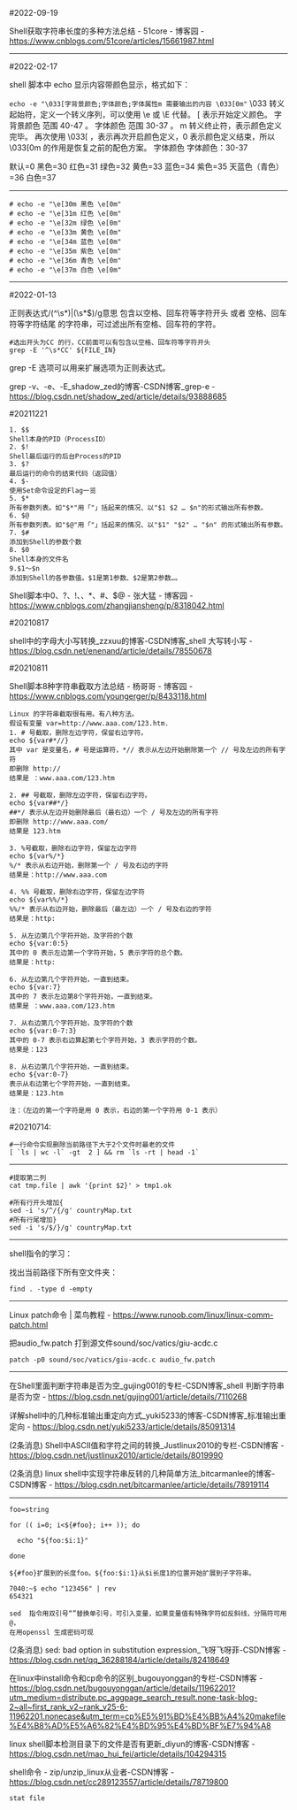 







#2022-09-19

Shell获取字符串长度的多种方法总结 - 51core - 博客园 - https://www.cnblogs.com/51core/articles/15661987.html

---

#2022-02-17 

shell 脚本中 echo 显示内容带颜色显示，格式如下：

`echo -e "\033[字背景颜色;字体颜色;字体属性m 需要输出的内容 \033[0m"`
\033 转义起始符，定义一个转义序列，可以使用 \e 或 \E 代替。
[ 表示开始定义颜色。
字背景颜色 范围 40-47 。
字体颜色 范围 30-37 。
m 转义终止符，表示颜色定义完毕。
再次使用 \033[ ，表示再次开启颜色定义，0 表示颜色定义结束，所以 \033[0m 的作用是恢复之前的配色方案。
字体颜色
字体颜色：30-37

默认=0
黑色=30
红色=31
绿色=32
黄色=33
蓝色=34
紫色=35
天蓝色（青色）=36
白色=37

---
```
# echo -e "\e[30m 黑色 \e[0m"
# echo -e "\e[31m 红色 \e[0m"
# echo -e "\e[32m 绿色 \e[0m"
# echo -e "\e[33m 黄色 \e[0m"
# echo -e "\e[34m 蓝色 \e[0m"
# echo -e "\e[35m 紫色 \e[0m"
# echo -e "\e[36m 青色 \e[0m"
# echo -e "\e[37m 白色 \e[0m"
```

---

#2022-01-13

正则表达式/(^\s*)|(\s*$)/g意思
包含以空格、回车符等字符开头 或者 空格、回车符等字符结尾 的字符串，可过滤出所有空格、回车符的字符。

```shell
#选出开头为CC 的行，CC前面可以有包含以空格、回车符等字符开头
grep -E '^\s*CC' ${FILE_IN}
```

grep -E 选项可以用来扩展选项为正则表达式。

grep -v、-e、-E_shadow_zed的博客-CSDN博客_grep-e - https://blog.csdn.net/shadow_zed/article/details/93888685

#20211221

```
1. $$
Shell本身的PID（ProcessID）
2. $!
Shell最后运行的后台Process的PID
3. $?
最后运行的命令的结束代码（返回值）
4. $-
使用Set命令设定的Flag一览
5. $*
所有参数列表。如"$*"用「"」括起来的情况、以"$1 $2 … $n"的形式输出所有参数。
6. $@
所有参数列表。如"$@"用「"」括起来的情况、以"$1" "$2" … "$n" 的形式输出所有参数。
7. $#
添加到Shell的参数个数
8. $0
Shell本身的文件名
9.$1～$n
添加到Shell的各参数值。$1是第1参数、$2是第2参数…。
```

Shell脚本中$0、$?、$!、$、$*、$#、$@ - 张大猛 - 博客园 - https://www.cnblogs.com/zhangjiansheng/p/8318042.html

#20210817

shell中的字母大小写转换_zzxuu的博客-CSDN博客_shell 大写转小写 - https://blog.csdn.net/enenand/article/details/78550678

#20210811

Shell脚本8种字符串截取方法总结 - 杨哥哥 - 博客园 - https://www.cnblogs.com/youngerger/p/8433118.html

```
Linux 的字符串截取很有用。有八种方法。
假设有变量 var=http://www.aaa.com/123.htm.
1. # 号截取，删除左边字符，保留右边字符。
echo ${var#*//}
其中 var 是变量名，# 号是运算符，*// 表示从左边开始删除第一个 // 号及左边的所有字符
即删除 http://
结果是 ：www.aaa.com/123.htm

2. ## 号截取，删除左边字符，保留右边字符。
echo ${var##*/}
##*/ 表示从左边开始删除最后（最右边）一个 / 号及左边的所有字符
即删除 http://www.aaa.com/
结果是 123.htm

3. %号截取，删除右边字符，保留左边字符
echo ${var%/*}
%/* 表示从右边开始，删除第一个 / 号及右边的字符
结果是：http://www.aaa.com

4. %% 号截取，删除右边字符，保留左边字符
echo ${var%%/*}
%%/* 表示从右边开始，删除最后（最左边）一个 / 号及右边的字符
结果是：http:

5. 从左边第几个字符开始，及字符的个数
echo ${var:0:5}
其中的 0 表示左边第一个字符开始，5 表示字符的总个数。
结果是：http:

6. 从左边第几个字符开始，一直到结束。
echo ${var:7}
其中的 7 表示左边第8个字符开始，一直到结束。
结果是 ：www.aaa.com/123.htm

7. 从右边第几个字符开始，及字符的个数
echo ${var:0-7:3}
其中的 0-7 表示右边算起第七个字符开始，3 表示字符的个数。
结果是：123

8. 从右边第几个字符开始，一直到结束。
echo ${var:0-7}
表示从右边第七个字符开始，一直到结束。
结果是：123.htm

注：（左边的第一个字符是用 0 表示，右边的第一个字符用 0-1 表示）
```

#20210714:

```shell
#一行命令实现删除当前路径下大于2个文件时最老的文件
[ `ls | wc -l` -gt  2 ] && rm `ls -rt | head -1`
```



---

```
#提取第二列
cat tmp.file | awk '{print $2}' > tmp1.ok

#所有行开头增加{
sed -i 's/^/{/g' countryMap.txt
#所有行尾增加}
sed -i 's/$/}/g' countryMap.txt 
```



---

shell指令的学习：

找出当前路径下所有空文件夹：

```
find . -type d -empty
```

---

Linux patch命令 | 菜鸟教程 - https://www.runoob.com/linux/linux-comm-patch.html

把audio_fw.patch 打到源文件sound/soc/vatics/giu-acdc.c

```
patch -p0 sound/soc/vatics/giu-acdc.c audio_fw.patch
```

---

在Shell里面判断字符串是否为空_gujing001的专栏-CSDN博客_shell 判断字符串是否为空 - https://blog.csdn.net/gujing001/article/details/7110268

详解shell中的几种标准输出重定向方式_yuki5233的博客-CSDN博客_标准输出重定向 - https://blog.csdn.net/yuki5233/article/details/85091314

(2条消息) Shell中ASCII值和字符之间的转换_Justlinux2010的专栏-CSDN博客 - https://blog.csdn.net/justlinux2010/article/details/8019990

(2条消息) linux shell中实现字符串反转的几种简单方法_bitcarmanlee的博客-CSDN博客 - https://blog.csdn.net/bitcarmanlee/article/details/78919114

---

```shell
foo=string

for (( i=0; i<${#foo}; i++ )); do

  echo "${foo:$i:1}"

done

${#foo}扩展到的长度foo。${foo:$i:1}从$i长度1的位置开始扩展到子字符串。
```



```
7040:~$ echo "123456" | rev
654321
```



```
sed  指令用双引号“”替换单引号，可引入变量，如果变量值有特殊字符如反斜线，分隔符可用@，
在用openssl 生成密码可现
```

(2条消息) sed: bad option in substitution expression_飞呀飞呀菲-CSDN博客 - https://blog.csdn.net/qq_36288184/article/details/82418649

在linux中install命令和cp命令的区别_bugouyonggan的专栏-CSDN博客 - https://blog.csdn.net/bugouyonggan/article/details/11962201?utm_medium=distribute.pc_aggpage_search_result.none-task-blog-2~all~first_rank_v2~rank_v25-6-11962201.nonecase&utm_term=cp%E5%91%BD%E4%BB%A4%20makefile%E4%B8%AD%E5%A6%82%E4%BD%95%E4%BD%BF%E7%94%A8

linux shell脚本检测目录下的文件是否有更新_diyun的博客-CSDN博客 - https://blog.csdn.net/mao_hui_fei/article/details/104294315

shell命令 - zip/unzip_linux从业者-CSDN博客 - https://blog.csdn.net/cc289123557/article/details/78719800

```
stat file
```

